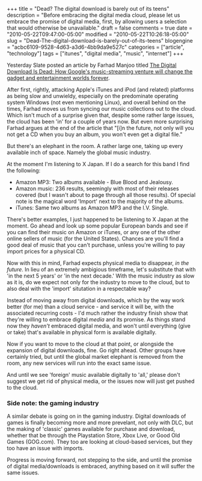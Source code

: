 +++
title = "Dead? The digital download is barely out of its teens"
description = "Before embracing the digital media cloud, please let us embrace the promise of digital media, first, by allowing users a selection that would otherwise be unavailable."
draft = false
comments = true
date = "2010-05-22T09:47:00-05:00"
modified = "2010-05-22T10:26:18-05:00"
slug = "Dead-The-digital-download-is-barely-out-of-its-teens"
blogengine = "acbc6109-9528-4d63-a3d6-4bb9da9e527c"
categories = ["article", "technology"]
tags = ["itunes", "digital media", "music", "internet"]
+++

<p>Yesterday Slate posted an article by Farhad Manjoo titled <a rel="external" href="http://www.slate.com/id/2254532/pagenum/all/">The Digital Download Is Dead: How Google's music-streaming venture will change the gadget and entertainment worlds forever</a>.</p>
<p>After first, rightly, attacking Apple's iTunes and iPod (and related) platforms as being slow and unwieldy, especially on the predominate operating system Windows (not even mentioning Linux), and overall behind on the times, Farhad moves us from syncing our music collections out to the cloud. Which isn't much of a surprise given that, despite some rather large issues, the cloud has been 'in' for a couple of years now. But even more surprising Farhad argues at the end of the article that "[i]n the future, not only will you not get a CD when you buy an album, you won't even get a digital file."</p>
<p>But there's an elephant in the room. A rather large one, taking up every available inch of space. Namely the global music industry.</p>
<p>At the moment I'm listening to X Japan. If I do a search for this band I find the following:</p>
<ul>
<li>Amazon MP3: Two albums available - Blue Blood and Jealousy.</li>
<li>Amazon music: 236 results, seemingly with most of their releases covered (but I wasn't about to page through all those results). Of special note is the magical word 'Import' next to the majority of the albums.</li>
<li>iTunes: Same two albums as Amazon MP3 and the I.V. Single.</li>
</ul>
<p>There's better examples, I just happened to be listening to X Japan at the moment. Go ahead and look up some popular European bands and see if you can find their music on Amazon or iTunes, or any one of the other online sellers of music (for the United States). Chances are you'll find a good deal of music that you can't purchase, unless you're willing to pay import prices for a physical CD.</p>
<p>Now with this in mind, Farhad expects physical media to disappear, <em>in the future</em>. In lieu of an extremely ambigious timeframe, let's substitute that with 'in the next 5 years' or 'in the next decade.' With the music industry as slow as it is, do we expect not only for the industry to move to the cloud, but to also deal with the 'import' situtation in a respectable way?</p>
<p>Instead of moving away from digital downloads, which by the way work better (for me) than a cloud service - and service it will be, with the associated recurring costs - I'd much rather the industry finish show that they're willing to embrace digital <em>media</em> and its promise. As things stand now they <em>haven't</em> embraced digital media, and won't until everything (give or take) that's available in physical form is available digitally.</p>
<p>Now if you want to move to the cloud at that point, or alongside the expansion of digital downloads, fine. Go right ahead. Other groups have certainly tried, but until the global market elephant is removed from the room, any new services will run into the exact same issue.</p>
<p>And until we see 'foreign' music available digitally to 'all,' please don't suggest we get rid of physical media, or the issues now will just get pushed to the cloud.</p>
<h3>Side note: the gaming industry</h3>
<p>A similar debate is going on in the gaming industry. Digital downloads of games is finally becoming more and more prevelant, not only with DLC, but the making of 'classic' games available for purchase and download, whether that be through the Playstation Store, Xbox Live, or Good Old Games (GOG.com). They too are looking at cloud-based services, but they too have an issue with imports.</p>
<p>Progress is moving forward, not stepping to the side, and until the promise of digital media/downloads is embraced, anything based on it will suffer the same issues.</p>
